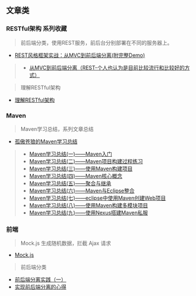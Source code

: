 ## 文章类

### RESTful架构 系列收藏
> 前后端分类，使用REST服务，前后台分别部署在不同的服务器上。
+ [REST风格框架实战：从MVC到前后端分离(附完整Demo)](http://blog.csdn.net/justloveyou_/article/details/74379479)
> + [从MVC到前后端分离（REST-个人也认为是目前比较流行和比较好的方式）](http://blog.csdn.net/shaobingj126/article/details/49420145)

> 理解RESTful架构
+ [理解RESTful架构](http://www.ruanyifeng.com/blog/2011/09/restful.html)


### Maven
> Maven学习总结，系列文章总结
+ [孤傲苍狼的Maven学习总结](http://www.cnblogs.com/xdp-gacl/tag/Maven%E5%AD%A6%E4%B9%A0%E6%80%BB%E7%BB%93/)
> + [Maven学习总结(一)——Maven入门](http://www.cnblogs.com/xdp-gacl/p/3498271.html)
> + [Maven学习总结(二)——Maven项目构建过程练习](http://www.cnblogs.com/xdp-gacl/p/4051690.html)
> + [Maven学习总结(三)——使用Maven构建项目](http://www.cnblogs.com/xdp-gacl/p/4240930.html)
> + [Maven学习总结(四)——Maven核心概念](http://www.cnblogs.com/xdp-gacl/p/4051819.html)
> + [Maven学习总结(五)——聚合与继承](http://www.cnblogs.com/xdp-gacl/p/4058008.html)
> + [Maven学习总结(六)——Maven与Eclipse整合](http://www.cnblogs.com/xdp-gacl/p/4052025.html)
> + [Maven学习总结(七)——eclipse中使用Maven创建Web项目](http://www.cnblogs.com/xdp-gacl/p/4054814.html)
> + [Maven学习总结(八)——使用Maven构建多模块项目](http://www.cnblogs.com/xdp-gacl/p/4242221.html)
> + [Maven学习总结(九)——使用Nexus搭建Maven私服](http://www.cnblogs.com/xdp-gacl/p/4068967.html)

### 前端

> Mock.js 生成随机数据，拦截 Ajax 请求
+ [Mock.js](http://mockjs.com/)

> 前后端分类
+ [前后端分离实践（一）](https://segmentfault.com/a/1190000009329474)
+ [实现前后端分离的心得](http://blog.jobbole.com/111624/)
